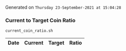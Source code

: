 Generated on `Thursday 23-September-2021 at 15:04:28`

### Current to Target Coin Ratio
`current_coin_ratio.sh`

Date|Current|Target|Ratio
---|---|---|---
